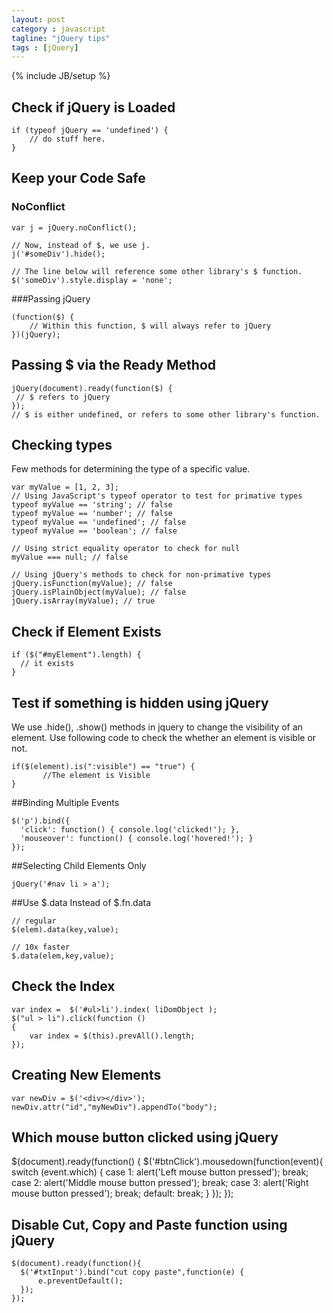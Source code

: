 ```yaml
---
layout: post
category : javascript
tagline: "jQuery tips"
tags : [jQuery]
---
```

{% include JB/setup %}
## Check if jQuery is Loaded

	if (typeof jQuery == 'undefined') {
		// do stuff here.
	}

## Keep your Code Safe
### NoConflict

	var j = jQuery.noConflict();  
	
	// Now, instead of $, we use j. 
	j('#someDiv').hide();  
	
	// The line below will reference some other library's $ function.  
	$('someDiv').style.display = 'none';  


###Passing jQuery

	(function($) {  
		// Within this function, $ will always refer to jQuery  
	})(jQuery);  

## Passing $ via the Ready Method

	jQuery(document).ready(function($) {  
	 // $ refers to jQuery  
	});  
	// $ is either undefined, or refers to some other library's function. 

## Checking types
Few methods for determining the type of a specific value.


	var myValue = [1, 2, 3];
	// Using JavaScript's typeof operator to test for primative types
	typeof myValue == 'string'; // false
	typeof myValue == 'number'; // false
	typeof myValue == 'undefined'; // false
	typeof myValue == 'boolean'; // false

	// Using strict equality operator to check for null
	myValue === null; // false

	// Using jQuery's methods to check for non-primative types
	jQuery.isFunction(myValue); // false
	jQuery.isPlainObject(myValue); // false
	jQuery.isArray(myValue); // true


## Check if Element Exists


	if ($("#myElement").length) {
	  // it exists 
	}


## Test if something is hidden using jQuery
We use .hide(), .show() methods in jquery to change the visibility of an element. Use following code to check the whether an element is visible or not.


	if($(element).is(":visible") == "true") {
		   //The element is Visible
	}


##Binding Multiple Events


	$('p').bind({
	  'click': function() { console.log('clicked!'); },
	  'mouseover': function() { console.log('hovered!'); }
	});



##Selecting Child Elements Only


	jQuery('#nav li > a');


##Use $.data Instead of $.fn.data


	// regular
	$(elem).data(key,value);

	// 10x faster
	$.data(elem,key,value);


## Check the Index


	var index =  $('#ul>li').index( liDomObject );
	$("ul > li").click(function ()
	{
		var index = $(this).prevAll().length;
	});


## Creating New Elements


	var newDiv = $('<div></div>');
	newDiv.attr("id","myNewDiv").appendTo("body");

## Which mouse button clicked using jQuery


$(document).ready(function() {
	$('#btnClick').mousedown(function(event){
		switch (event.which) {
			case 1:
				alert('Left mouse button pressed');
				break;
			case 2:
				alert('Middle mouse button pressed');
				break;
			case 3:
				alert('Right mouse button pressed');
				break;
			default:
			   break;
		}
	});
});


##	Disable Cut, Copy and Paste function using jQuery


	$(document).ready(function(){
	  $('#txtInput').bind("cut copy paste",function(e) {
		  e.preventDefault();
	  });
	});
